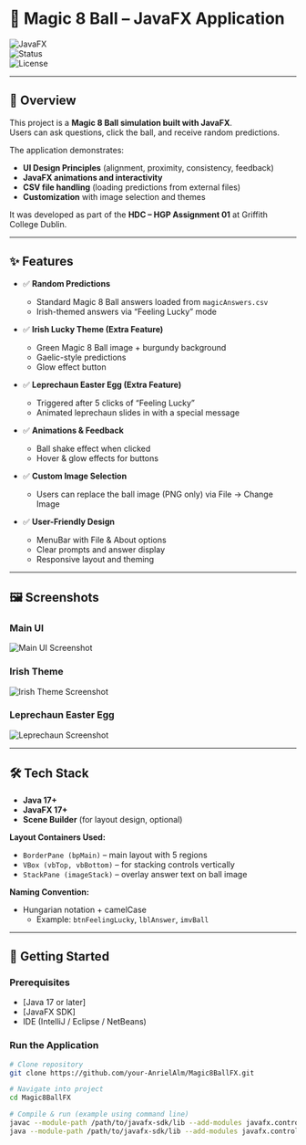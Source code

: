 # 🎱 Magic 8 Ball – JavaFX Application  

![JavaFX](https://img.shields.io/badge/JavaFX-UI_Framework-green)  
![Status](https://img.shields.io/badge/Status-Completed-brightgreen)  
![License](https://img.shields.io/badge/License-MIT-blue)  

---

## 📖 Overview  
This project is a **Magic 8 Ball simulation built with JavaFX**.  
Users can ask questions, click the ball, and receive random predictions.  

The application demonstrates:  
- **UI Design Principles** (alignment, proximity, consistency, feedback)  
- **JavaFX animations and interactivity**  
- **CSV file handling** (loading predictions from external files)  
- **Customization** with image selection and themes  

It was developed as part of the **HDC – HGP Assignment 01** at Griffith College Dublin.  

---

## ✨ Features  

- ✅ **Random Predictions**  
  - Standard Magic 8 Ball answers loaded from `magicAnswers.csv`  
  - Irish-themed answers via “Feeling Lucky” mode  

- ✅ **Irish Lucky Theme (Extra Feature)**  
  - Green Magic 8 Ball image + burgundy background  
  - Gaelic-style predictions  
  - Glow effect button  

- ✅ **Leprechaun Easter Egg (Extra Feature)**  
  - Triggered after 5 clicks of “Feeling Lucky”  
  - Animated leprechaun slides in with a special message  

- ✅ **Animations & Feedback**  
  - Ball shake effect when clicked  
  - Hover & glow effects for buttons  

- ✅ **Custom Image Selection**  
  - Users can replace the ball image (PNG only) via File → Change Image  

- ✅ **User-Friendly Design**  
  - MenuBar with File & About options  
  - Clear prompts and answer display  
  - Responsive layout and theming  

---

## 🖼️ Screenshots  

### Main UI  
![Main UI Screenshot](docs/screenshots/main-ui.png)  

### Irish Theme  
![Irish Theme Screenshot](docs/screenshots/irish-theme.png)  

### Leprechaun Easter Egg  
![Leprechaun Screenshot](docs/screenshots/leprechaun.png)  

---

## 🛠️ Tech Stack  

- **Java 17+**  
- **JavaFX 17+**  
- **Scene Builder** (for layout design, optional)  

**Layout Containers Used:**  
- `BorderPane (bpMain)` – main layout with 5 regions  
- `VBox (vbTop, vbBottom)` – for stacking controls vertically  
- `StackPane (imageStack)` – overlay answer text on ball image  

**Naming Convention:**  
- Hungarian notation + camelCase  
  - Example: `btnFeelingLucky`, `lblAnswer`, `imvBall`  

---

## 🚀 Getting Started  

### Prerequisites  
- [Java 17 or later]
- [JavaFX SDK]
- IDE (IntelliJ / Eclipse / NetBeans)  

### Run the Application  

```bash
# Clone repository
git clone https://github.com/your-AnrielAlm/Magic8BallFX.git

# Navigate into project
cd Magic8BallFX

# Compile & run (example using command line)
javac --module-path /path/to/javafx-sdk/lib --add-modules javafx.controls Magic8Ball.java
java --module-path /path/to/javafx-sdk/lib --add-modules javafx.controls Magic8Ball
